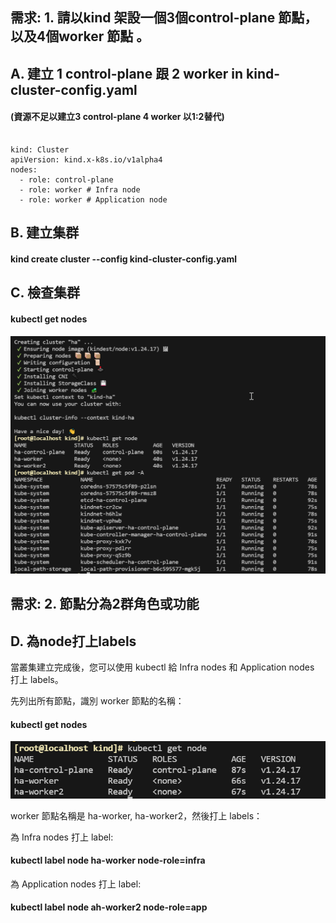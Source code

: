 ## 需求:  1. 請以kind 架設一個3個control-plane 節點，以及4個worker 節點 。

## A. 建立 1 control-plane 跟 2 worker  in kind-cluster-config.yaml
#### (資源不足以建立3 control-plane 4 worker 以1:2替代)


<pre><code>
kind: Cluster
apiVersion: kind.x-k8s.io/v1alpha4
nodes:
  - role: control-plane
  - role: worker # Infra node 
  - role: worker # Application node 
</code></pre>

## B. 建立集群 

#### kind create cluster --config kind-cluster-config.yaml

## C. 檢查集群

#### kubectl get nodes

![image](https://github.com/InchIK/K8S-architecture/blob/master/image/k8s_1.png)

## 需求: 2. 節點分為2群角色或功能

## D.  為node打上labels

當叢集建立完成後，您可以使用 kubectl 給 Infra nodes 和 Application nodes 打上 labels。

先列出所有節點，識別 worker 節點的名稱：

#### kubectl get nodes

![image](https://github.com/InchIK/K8S-architecture/blob/master/image/k8s_2.png)

worker 節點名稱是 ha-worker, ha-worker2，然後打上 labels：

為 Infra nodes 打上 label:

#### kubectl label node ha-worker node-role=infra

為 Application nodes 打上 label:

#### kubectl label node ah-worker2 node-role=app


